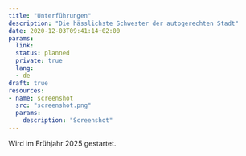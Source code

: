```yaml
---
title: "Unterführungen"
description: "Die hässlichste Schwester der autogerechten Stadt"
date: 2020-12-03T09:41:14+02:00
params:
  link:
  status: planned
  private: true
  lang:
  - de
draft: true
resources:
- name: screenshot
  src: "screenshot.png"
  params:
    description: "Screenshot"
---
```

Wird im Frühjahr 2025 gestartet.
